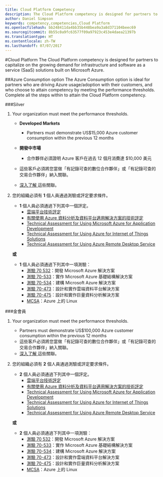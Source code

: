 ```yaml
---
title: Cloud Platform Competency
description: The Cloud Platform competency is designed for partners to capitalize on the growing demand for infrastructure and software as a service (SaaS) solutions built on Microsoft Azure.
author: Daniel Simpson
keywords: competency,competencies,Cloud Platform
ms.openlocfilehash: bb248411da4bb35b448bea9a3a8d371104beec69
ms.sourcegitcommit: 8b55c0a9fc63577f09a97923c453e4daea21397b
ms.translationtype: HT
ms.contentlocale: zh-TW
ms.lasthandoff: 07/07/2017
---
```

#<a name="cloud-platform"></a>Cloud Platform
The Cloud Platform competency is designed for partners to capitalize on the growing demand for infrastructure and software as a service (SaaS) solutions built on Microsoft Azure.

##<a name="azure-consumption-option"></a>Azure Consumption option
The Azure Consumption option is ideal for partners who are driving Azure usage/adoption with their customers, and who choose to attain competency by meeting the performance thresholds. Complete all the steps within to attain the Cloud Platform competency.

###<a name="silver"></a>Silver

1. Your organization must meet the performance thresholds.

    - **Developed Markets**
        - Partners must demonstrate US$15,000 Azure customer consumption within the previous 12 months
    
    - **開發中市場** 
        - 合作夥伴必須證明 Azure 客戶在過去 12 個月消費達 $10,000 美元

    - 這些客戶必須將您當做「有記錄可查的數位合作夥伴」或「有記錄可查的交易合作夥伴」納入關聯。
    - [深入了解 ](https://partner.microsoft.com/en-us/membership/digital-partner-of-record)這些關聯。  
  
2. 您的組織必須有 **1** 個人員通過測驗或評定要求條件。

    - **1** 個人員必須通過下列其中一個評定。
        - [雲端平台技術評定](https://partneruniversity.microsoft.com/?whr=uri:MicrosoftAccount&courseId=13736&scoId=N3FXNd7VB_8805299994)
        - [有關使用 Azure 資料分析及資料平台適用解決方案的技術評定](https://partneruniversity.microsoft.com/?whr=uri:MicrosoftAccount&courseId=13735&scoId=eOi68a7VB_1905299994)
        - [Technical Assessment for Using Microsoft Azure for Application Development](https://partneruniversity.microsoft.com/?whr=uri:MicrosoftAccount&courseId=13979&scoId=enD8qylbB_9305299993)
        - [Technical Assessment for Using Azure for Internet of Things Solutions](https://partneruniversity.microsoft.com/?whr=uri:MicrosoftAccount&courseId=16252&scoId=ABMqsgVLC_4605996570)
        - [Technical Assessment for Using Azure Remote Desktop Service](https://partneruniversity.microsoft.com/?whr=uri:MicrosoftAccount&courseId=16571&scoId=R4xnMbpgC_3505996570)

    **或**

    - **1** 個人員必須通過下列其中一項測驗：
        - [測驗 70 532](https://www.microsoft.com/en-us/learning/exam-70-532.aspx)：開發 Microsoft Azure 解決方案
        - [測驗 70-533](https://www.microsoft.com/en-us/learning/exam-70-533.aspx)：實作 Microsoft Azure 基礎結構解決方案
        - [測驗 70-534](https://www.microsoft.com/en-us/learning/exam-70-534.aspx)：建構 Microsoft Azure 解決方案
        - [測驗 70-473](https://www.microsoft.com/en-us/learning/exam-70-473.aspx)：設計和實作雲端資料平台解決方案
        - [測驗 70-475](https://www.microsoft.com/en-us/learning/exam-70-475.aspx)：設計和實作巨量資料分析解決方案
        - [MCSA](https://www.microsoft.com/en-us/learning/mcsa-linux-azure-certification.aspx)：Azure 上的 Linux

###<a name="gold"></a>金會員

1. Your organization must meet the performance thresholds.

    - Partners must demonstrate US$100,000 Azure customer consumption within the previous 12 months
    - 這些客戶必須將您當做「有記錄可查的數位合作夥伴」或「有記錄可查的交易合作夥伴」納入關聯。
    - [深入了解 ](https://partner.microsoft.com/en-us/membership/digital-partner-of-record)這些關聯。

2. 您的組織必須有 **2** 個人員通過測驗或評定要求條件。

    - **2** 個人員必須通過下列其中一個評定。
        - [雲端平台技術評定](https://partneruniversity.microsoft.com/?whr=uri:MicrosoftAccount&courseId=13736&scoId=N3FXNd7VB_8805299994)
        - [有關使用 Azure 資料分析及資料平台適用解決方案的技術評定](https://partneruniversity.microsoft.com/?whr=uri:MicrosoftAccount&courseId=13735&scoId=eOi68a7VB_1905299994)
        - [Technical Assessment for Using Microsoft Azure for Application Development](https://partneruniversity.microsoft.com/?whr=uri:MicrosoftAccount&courseId=13979&scoId=enD8qylbB_9305299993)
        - [Technical Assessment for Using Azure for Internet of Things Solutions](https://partneruniversity.microsoft.com/?whr=uri:MicrosoftAccount&courseId=16252&scoId=ABMqsgVLC_4605996570)
        - [Technical Assessment for Using Azure Remote Desktop Service](https://partneruniversity.microsoft.com/?whr=uri:MicrosoftAccount&courseId=16571&scoId=R4xnMbpgC_3505996570)

    **或**

    - **2** 個人員必須通過下列其中一項測驗：
        - [測驗 70 532](https://www.microsoft.com/en-us/learning/exam-70-532.aspx)：開發 Microsoft Azure 解決方案
        - [測驗 70-533](https://www.microsoft.com/en-us/learning/exam-70-533.aspx)：實作 Microsoft Azure 基礎結構解決方案
        - [測驗 70-534](https://www.microsoft.com/en-us/learning/exam-70-534.aspx)：建構 Microsoft Azure 解決方案
        - [測驗 70-473](https://www.microsoft.com/en-us/learning/exam-70-473.aspx)：設計和實作雲端資料平台解決方案
        - [測驗 70-475](https://www.microsoft.com/en-us/learning/exam-70-475.aspx)：設計和實作巨量資料分析解決方案
        - [MCSA](https://www.microsoft.com/en-us/learning/mcsa-linux-azure-certification.aspx)：Azure 上的 Linux


